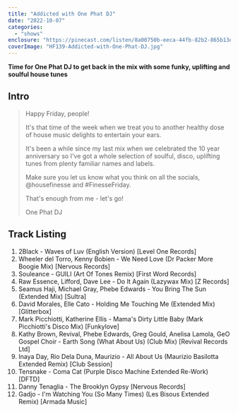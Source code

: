 ```yaml
---
title: "Addicted with One Phat DJ"
date: "2022-10-07"
categories: 
  - "shows"
enclosure: "https://pinecast.com/listen/8a00750b-eeca-44fb-82b2-865b13ea1e65.mp3 72019711 audio/mpeg "
coverImage: "HF139-Addicted-with-One-Phat-DJ.jpg"
---
```


**Time for One Phat DJ to get back in the mix with some funky, uplifting and soulful house tunes**

## Intro

> Happy Friday, people! 
> 
> It's that time of the week when we treat you to another healthy dose of house music delights to entertain your ears.
> 
> It's been a while since my last mix when we celebrated the 10 year anniversary so I've got a whole selection of soulful, disco, uplifting tunes from plenty familiar names and labels.
> 
> Make sure you let us know what you think on all the socials, @housefinesse and #FinesseFriday.
> 
> That's enough from me - let's go!
> 
> One Phat DJ

## Track Listing

1. 2Black - Waves of Luv (English Version) \[Level One Records\]
2. Wheeler del Torro, Kenny Bobien - We Need Love (Dr Packer More Boogie Mix) \[Nervous Records\]
3. Souleance - GUILI (Art Of Tones Remix) \[First Word Records\]
4. Raw Essence, Lifford, Dave Lee - Do It Again (Lazywax Mix) \[Z Records\]
5. Seamus Haji, Michael Gray, Phebe Edwards - You Bring The Sun (Extended Mix) \[Sultra\]
6. David Morales, Elle Cato - Holding Me Touching Me (Extended Mix) \[Glitterbox\]
7. Mark Picchiotti, Katherine Ellis - Mama's Dirty Little Baby (Mark Picchiotti's Disco Mix) \[Funkylove\]
8. Kathy Brown, Revival, Phebe Edwards, Greg Gould, Anelisa Lamola, GeO Gospel Choir - Earth Song (What About Us) (Club Mix) \[Revival Records Ltd\]
9. Inaya Day, Rio Dela Duna, Maurizio - All About Us (Maurizio Basilotta Extended Remix) \[Club Session\]
10. Tensnake - Coma Cat (Purple Disco Machine Extended Re-Work) \[DFTD\]
11. Danny Tenaglia - The Brooklyn Gypsy \[Nervous Records\]
12. Gadjo - I'm Watching You (So Many Times) (Les Bisous Extended Remix) \[Armada Music\]
